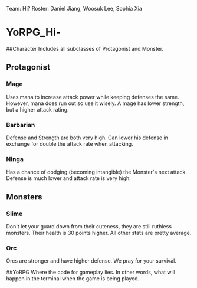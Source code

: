 Team: Hi?
Roster: Daniel Jiang, Woosuk Lee, Sophia Xia

# YoRPG_Hi-

##Character
Includes all subclasses of Protagonist and Monster.

## Protagonist
### Mage
Uses mana to increase attack power while keeping defenses the same. However, mana does run out so use it wisely. A mage has lower strength, but a higher attack rating.

### Barbarian
Defense and Strength are both very high. Can lower his defense in exchange for double the attack rate when attacking.

### Ninga
Has a chance of dodging (becoming intangible) the Monster's next attack. Defense is much lower and attack rate is very high.

## Monsters
### Slime
Don't let your guard down from their cuteness, they are still ruthless monsters. Their health is 30 points higher. All other stats are pretty average.

### Orc
Orcs are stronger and have higher defense. We pray for your survival.

##YoRPG
Where the code for gameplay lies. In other words, what will happen in the terminal when the game is being played.